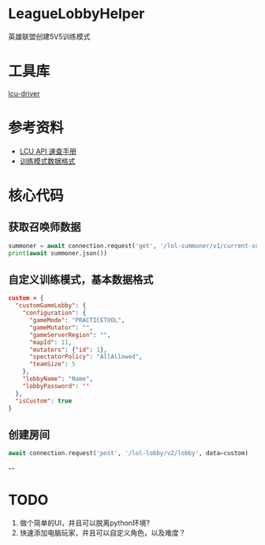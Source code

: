 # LeagueLobbyHelper
英雄联盟创建5V5训练模式

# 工具库
[lcu-driver](https://github.com/sousa-andre/lcu-driver)


# 参考资料
- [LCU API 速查手册](https://lcu.vivide.re/#operation--lol-lobby-v2-lobby-get)
- [训练模式数据格式](https://riot-api-libraries.readthedocs.io/en/latest/lcu.html)


# 核心代码


## 获取召唤师数据
```python
summoner = await connection.request('get', '/lol-summoner/v1/current-summoner')
print(await summoner.json())
```


##  自定义训练模式，基本数据格式
```json
custom = {
  "customGameLobby": {
    "configuration": {
      "gameMode": "PRACTICETOOL", 
      "gameMutator": "", 
      "gameServerRegion": "", 
      "mapId": 11, 
      "mutators": {"id": 1}, 
      "spectatorPolicy": "AllAllowed", 
      "teamSize": 5
    },
    "lobbyName": "Name",
    "lobbyPassword": ''
  },
  "isCustom": true
}
```

## 创建房间
```python
await connection.request('post', '/lol-lobby/v2/lobby', data=custom)
```


--

# TODO
1. 做个简单的UI，并且可以脱离python环境?
2. 快速添加电脑玩家，并且可以自定义角色，以及难度？



